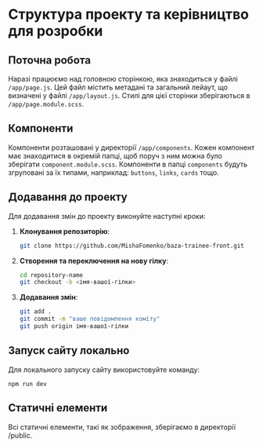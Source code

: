 # Структура проекту та керівництво для розробки

## Поточна робота

Наразі працюємо над головною сторінкою, яка знаходиться у файлі `/app/page.js`. Цей файл містить метадані та загальний лейаут, що визначені у файлі `/app/layout.js`. Стилі для цієї сторінки зберігаються в `/app/page.module.scss`.

## Компоненти

Компоненти розташовані у директорії `/app/components`. Кожен компонент має знаходитися в окремій папці, щоб поруч з ним можна було зберігати `component.module.scss`. Компоненти в папці `components` будуть згруповані за їх типами, наприклад: `buttons`, `links`, `cards` тощо.

## Додавання до проекту

Для додавання змін до проекту виконуйте наступні кроки:

1. **Клонування репозиторію**:

   ```bash
   git clone https://github.com/MishaFomenko/baza-trainee-front.git

   ```

2. **Створення та переключення на нову гілку**:
   ```bash
   cd repository-name
   git checkout -b <імя-вашої-гілки>
   ```
3. **Додавання змін**:
   ```bash
   git add .
   git commit -m "ваше повідомлення коміту"
   git push origin імя-вашої-гілки
   ```

## Запуск сайту локально

Для локального запуску сайту використовуйте команду:

```
npm run dev
```

## Статичні елементи

Всі статичні елементи, такі як зображення, зберігаємо в директорії /public.
